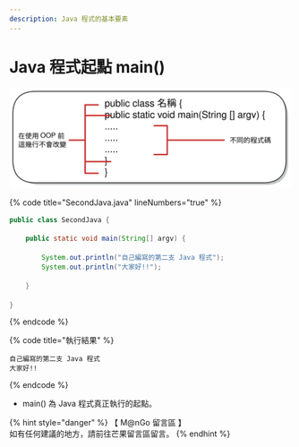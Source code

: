 ```yaml
---
description: Java 程式的基本要素
---
```


# Java 程式起點 main()

<img src="../../../../.gitbook/assets/file.drawing.svg" alt="" class="gitbook-drawing">

{% code title="SecondJava.java" lineNumbers="true" %}
```java
public class SecondJava {

    public static void main(String[] argv) {

        System.out.println("自己編寫的第二支 Java 程式");
        System.out.println("大家好!!");

    }

}
```
{% endcode %}

{% code title="執行結果" %}
```
自己編寫的第二支 Java 程式
大家好!!
```
{% endcode %}

* main() 為 Java 程式真正執行的起點。

{% hint style="danger" %}
【 M@nGo 留言區 】\
如有任何建議的地方，請前往芒果留言區留言。
{% endhint %}
